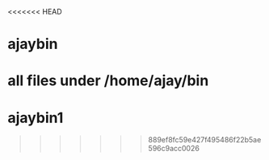 <<<<<<< HEAD
# ajaybin
all files under /home/ajay/bin
=======
# ajaybin1
>>>>>>> 889ef8fc59e427f495486f22b5ae596c9acc0026
